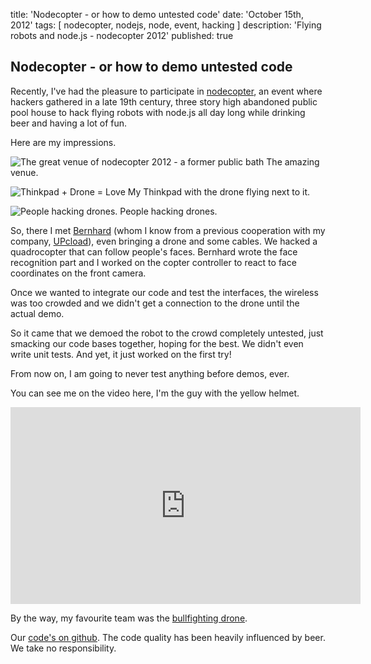 title: 'Nodecopter - or how to demo untested code'
date: 'October 15th, 2012'
tags: [ nodecopter, nodejs, node, event, hacking ]
description: 'Flying robots and node.js - nodecopter 2012'
published: true


## Nodecopter - or how to demo untested code

Recently, I've had the pleasure to participate in
<a href="http://nodecopter.com">nodecopter</a>,
an event where hackers gathered in a late 19th century,
three story high abandoned public pool house
to hack flying robots with node.js all day long
while drinking beer and having a lot of fun.

Here are my impressions.

<img src="/images/nodecopter_20121005_003.resized.jpg"
 alt="The great venue of nodecopter 2012 - a former public bath" />
The amazing venue.


<img src="/images/nodecopter_20121005_011.resized.jpg"
 alt="Thinkpad + Drone = Love" />
My Thinkpad with the drone flying next to it.


<img src="/images/nodecopter_20121005_002.resized.jpg"
 alt="People hacking drones." />
People hacking drones.


So, there I met <a href="http://npmjs.org/~bkw">Bernhard</a> (whom I know from
a previous cooperation with my company, <a href="http://www.upcload.com">UPcload</a>),
even bringing a drone and some cables.
We hacked a quadrocopter that can follow people's faces.
Bernhard wrote the face recognition part
and I worked on the copter controller to react to face coordinates on the
front camera.

Once we wanted to integrate our code and test the interfaces,
the wireless was too crowded and we didn't get a connection to the drone
until the actual demo.

So it came that we demoed the robot to the crowd completely untested,
just smacking our code bases together, hoping for the best.
We didn't even write unit tests.
And yet, it just worked on the first try!

From now on, I am going to never test anything before demos, ever.

You can see me on the video here, I'm the guy with the yellow helmet.

<iframe width="560" height="315" src="http://www.youtube.com/embed/gucpgJEJ5b4" frameborder="0" allowfullscreen></iframe>

By the way, my favourite team was the
<a href="https://github.com/substack/matador-copter">bullfighting drone</a>.

Our <a href="http://github.com/strathausen">code's on github</a>.
The code quality has been heavily influenced by beer.
We take no responsibility.
